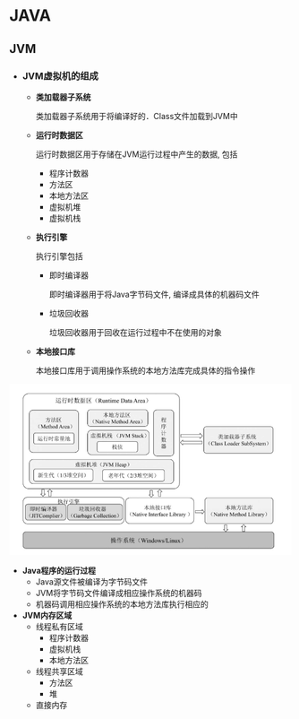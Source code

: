 # JAVA

## JVM

- ### JVM虚拟机的组成

  - **类加载器子系统**

    类加载器子系统用于将编译好的．Class文件加载到JVM中

  - **运行时数据区**

    运行时数据区用于存储在JVM运行过程中产生的数据, 包括

    - 程序计数器
    - 方法区
    - 本地方法区
    - 虚拟机堆
    - 虚拟机栈

  - **执行引擎**

    执行引擎包括

    - 即时编译器

      即时编译器用于将Java字节码文件, 编译成具体的机器码文件

    - 垃圾回收器

      垃圾回收器用于回收在运行过程中不在使用的对象

  - **本地接口库**

    本地接口库用于调用操作系统的本地方法库完成具体的指令操作

![JVM组成](../图片/面试/JVM组成.png)

- **Java程序的运行过程**
  - Java源文件被编译为字节码文件
  - JVM将字节码文件编译成相应操作系统的机器码
  - 机器码调用相应操作系统的本地方法库执行相应的
- **JVM内存区域**
  - 线程私有区域
    - 程序计数器
    - 虚拟机栈
    - 本地方法区
  - 线程共享区域
    - 方法区
    - 堆
  - 直接内存
